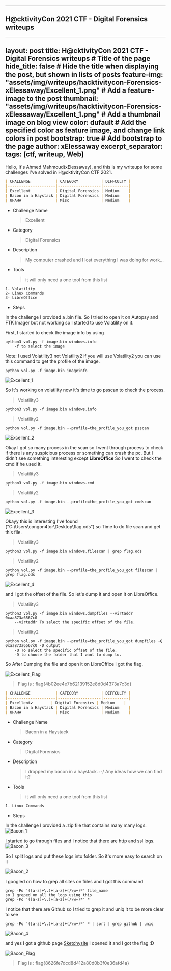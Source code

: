 ------

## 					   							**H@cktivityCon 2021 CTF - Digital Forensics writeups**
---
layout: post
title:  H@cktivityCon 2021 CTF - Digital Forensics writeups                              # Title of the page
hide_title: false                                  # Hide the title when displaying the post, but shown in lists of posts
feature-img: "assets/img/writeups/hacktivitycon-Forensics-xElessaway/Excellent_1.png"              # Add a feature-image to the post
thumbnail: "assets/img/writeups/hacktivitycon-Forensics-xElessaway/Excellent_1.png"  # Add a thumbnail image on blog view
color: dufault                            # Add the specified color as feature image, and change link colors in post
bootstrap: true                                   # Add bootstrap to the page
author: xElessaway
excerpt_separator: <!--more-->
tags: [ctf, writeup, Web]
---
Hello, It's Ahmed Mahmoud(xElessaway), and this is my writeups for some challenges I've solved in H@cktivityCon CTF 2021.

```markdown
| CHALLENGE           | CATEGORY          | DIFFCULTY |
|---------------------|-------------------|-----------|
| Excellent           | Digital Forensics | Medium    |
| Bacon in a Haystack | Digital Forensics | Medium    |
| UHAHA               | Misc              | Medium    |
```



- Challenge Name 

  > Excellent

- Category 

  > Digital Forensics

- Description 

  > My computer crashed and I lost everything I was doing for work...

- Tools 

  >  it will only need a one tool from this list 

```
1- Volatility
2- Linux Commands
3- LibreOffice
```

- Steps

In the challenge I provided a .bin file. So I tried to open it on Autopsy and FTK Imager but not working so I started to use Volatility on it.

First, I started to check the image info by using 

```
python3 vol.py -f image.bin windows.info
	-f to select the image
```

Note: I used Volatility3 not Volatility2
if you will use Volatility2 you can use this command to get the profile of the image.

```
python vol.py -f image.bin imageinfo
```

![Excellent_1](https://github.com/0xL4ugh/0xl4ugh.github.io/raw/main/assets/img/writeups/hacktivitycon-Forensics-xElessaway/Excellent_1.png)

So It's working on volatility now it's time to go psscan to check the process.

> Volatility3

```
python3 vol.py -f image.bin windows.info
```

> Volatility2

```
python vol.py -f image.bin --profile=the_profile_you_got psscan
```

![Excellent_2](https://github.com/0xL4ugh/0xl4ugh.github.io/raw/main/assets/img/writeups/hacktivitycon-Forensics-xElessaway/Excellent_2.png)

Okay I got so many process in the scan so I went through process to check if there is any suspicious process or something can crash the pc. But I didn't see something interesting except **LibreOffice** So I went to check the cmd if he used it.

> Volatility3

```
python3 vol.py -f image.bin windows.cmd
```

> Volatility2

```
python vol.py -f image.bin --profile=the_profile_you_got cmdscan
```



![Excellent_3](https://github.com/0xL4ugh/0xl4ugh.github.io/raw/main/assets/img/writeups/hacktivitycon-Forensics-xElessaway/Excellent_3.png)

Okayy this is interesting I've found ("C:\Users\congon4tor\Desktop\flag.ods") so Time to do file scan and get this file.

> Volatility3

```
python3 vol.py -f image.bin windows.filescan | grep flag.ods
```

> Volatility2

```
python vol.py -f image.bin --profile=the_profile_you_got filescan | grep flag.ods
```



![Excellent_4](https://github.com/0xL4ugh/0xl4ugh.github.io/raw/main/assets/img/writeups/hacktivitycon-Forensics-xElessaway/Excellent_4.png)

and I got the offset of the file. So let's dump it and open it on LibreOffice.

> Volatility3

```
python3 vol.py -f image.bin windows.dumpfiles --virtaddr 0xaa873a6567c0
	--virtaddr To select the specific offset of the file.
```

> Volatility2

```
python vol.py -f image.bin --profile=the_profile_you_got dumpfiles -Q 0xaa873a6567c0 -D output
	-Q To select the specific offset of the file.
	-D to choose the folder that I want to dump to.
```

So After Dumping the file and open it on LibreOffice I got the flag.

![Excellent_Flag](https://github.com/0xL4ugh/0xl4ugh.github.io/raw/main/assets/img/writeups/hacktivitycon-Forensics-xElessaway/Excellent_Flag.png)

> Flag is : flag{4b02ee4e7b62139152e8d0d4373a7c3d}





```markdown
| CHALLENGE           | CATEGORY          | DIFFCULTY |
|---------------------|-------------------|-----------|
| Excellent✔️        | Digital Forensics | Medium    |
| Bacon in a Haystack | Digital Forensics | Medium    |
| UHAHA               | Misc              | Medium    |
```



- Challenge Name 

  > Bacon in a Haystack

- Category 

  > Digital Forensics

- Description 

  > I dropped my bacon in a haystack. :-/
  > Any ideas how we can find it?

- Tools 

  >  it will only need a one tool from this list 

```
1- Linux Commands
```

- Steps

In the challenge I provided a .zip file that contains many many logs.![Bacon_1](https://github.com/0xL4ugh/0xl4ugh.github.io/raw/main/assets/img/writeups/hacktivitycon-Forensics-xElessaway/Bacon_1.png)

I started to go through files and I notice that there are http and ssl logs.![Bacon_3](https://github.com/0xL4ugh/0xl4ugh.github.io/raw/main/assets/img/writeups/hacktivitycon-Forensics-xElessaway/Bacon_3.png)

So I split logs and put these logs into folder. So it's more easy to search on it

![Bacon_2](https://github.com/0xL4ugh/0xl4ugh.github.io/raw/main/assets/img/writeups/hacktivitycon-Forensics-xElessaway/Bacon_2.png)

I googled on how to grep all sites on fiiles and I got this command 

```
grep -Po '([a-z]+\.)+[a-z]+(/\w+)*' file_name
so I greped on all the logs using this
grep -Po '([a-z]+\.)+[a-z]+(/\w+)*' *
```

I notice that there are Github so I tried to grep it and uniq it to be more clear to see

```
grep -Po '([a-z]+\.)+[a-z]+(/\w+)*' * | sort | grep github | uniq
```

![Bacon_4](https://github.com/0xL4ugh/0xl4ugh.github.io/raw/main/assets/img/writeups/hacktivitycon-Forensics-xElessaway/Bacon_4.png)

and yes I got a github page [Sketchysite](https://sketchysite.github.io/) I opened it and I got the flag :D

![Bacon_Flag](https://github.com/0xL4ugh/0xl4ugh.github.io/raw/main/assets/img/writeups/hacktivitycon-Forensics-xElessaway/Bacon_Flag.png)

> Flag is : flag{8626fe7dcd8d412a80d0b3f0e36afd4a}

